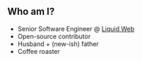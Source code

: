 ##  Who am I?

* Senior Software Engineer @ [Liquid Web](https://www.liquidweb.com)
* Open-source contributor
* Husband + (new-ish) father
* Coffee roaster
